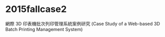 # 2015fallcase2
網際 3D 印表機批次列印管理系統案例研究 (Case Study of a Web-based 3D Batch Printing Management System)
